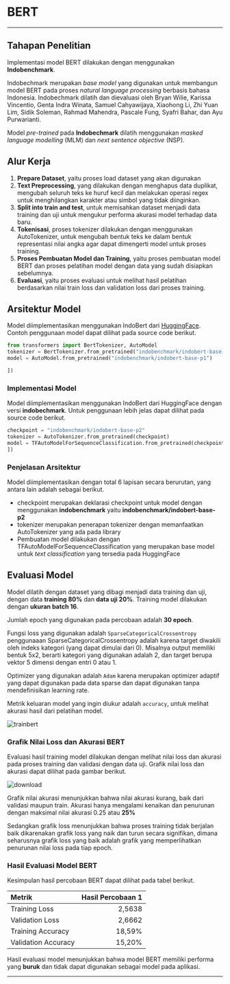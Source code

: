 # BERT
---
## **Tahapan Penelitian**

Implementasi model BERT dilakukan dengan menggunakan **Indobenchmark**. 

Indobechmark merupakan *base model* yang digunakan untuk membangun model BERT pada proses *natural language processing* berbasis bahasa Indonesia. Indobechmark dilatih dan dievaluasi oleh Bryan Wilie, Karissa Vincentio, Genta Indra Winata, Samuel Cahyawijaya, Xiaohong Li, Zhi Yuan Lim, Sidik Soleman, Rahmad Mahendra, Pascale Fung, Syafri Bahar, dan Ayu Purwarianti.

Model *pre-trained* pada **Indobechmark** dilatih menggunakan *masked language modelling* (MLM) dan *next sentence objective* (NSP).

## **Alur Kerja**

1. **Prepare Dataset**, yaitu proses load dataset yang akan digunakan
2. **Text Preprocessing**, yang dilakukan dengan menghapus data duplikat, mengubah seluruh teks ke huruf kecil dan melakukan operasi regex untuk menghilangkan karakter atau simbol yang tidak diinginkan.
2. **Split into train and test**, untuk memisahkan dataset menjadi data training dan uji untuk mengukur performa akurasi model terhadap data baru.
3. **Tokenisasi**, proses tokenizer dilakukan dengan menggunakan AutoTokenizer, untuk mengubah bentuk teks ke dalam bentuk representasi nilai angka agar dapat dimengerti model untuk proses training.
4. **Proses Pembuatan Model dan Training**, yaitu proses pembuatan model BERT dan proses pelatihan model dengan data yang sudah disiapkan sebelumnya.
5. **Evaluasi**, yaitu proses evaluasi untuk melihat hasil pelatihan berdasarkan nilai train loss dan validation loss dari proses training.

## **Arsitektur Model**

Model diimplementasikan menggunakan IndoBert dari [HuggingFace](https://huggingface.co/). Contoh penggunaan model dapat dilihat pada source code berikut.

```python
from transformers import BertTokenizer, AutoModel
tokenizer = BertTokenizer.from_pretrained("indobenchmark/indobert-base-p1")
model = AutoModel.from_pretrained("indobenchmark/indobert-base-p1")

])
```

### **Implementasi Model**

Model diimplementasikan menggunakan IndoBert dari HuggingFace dengan versi **indobechmark**. Untuk penggunaan lebih jelas dapat dilihat pada source code berikut.

```python
checkpoint = "indobenchmark/indobert-base-p2"
tokenizer = AutoTokenizer.from_pretrained(checkpoint)
model = TFAutoModelForSequenceClassification.from_pretrained(checkpoint, num_labels=num_labels)
])
```

### **Penjelasan Arsitektur**

Model diimplementasikan dengan total 6 lapisan secara berurutan, yang antara lain adalah sebagai berikut.

- checkpoint merupakan deklarasi checkpoint untuk model dengan menggunakan **indobenchmark** yaitu **indobenchmark/indobert-base-p2**
- tokenizer merupakan penerapan tokenizer dengan memanfaatkan AutoTokenizer yang ada pada library
- Pembuatan model dilakukan dengan TFAutoModelForSequenceClassification yang merupakan base model untuk *text classification* yang tersedia pada HuggingFace


## **Evaluasi Model**

Model dilatih dengan dataset yang dibagi menjadi data training dan uji, dengan data **training 80%** dan **data uji 20%**. Training model dilakukan dengan **ukuran batch 16**.

Jumlah epoch yang digunakan pada percobaan adalah **30 epoch**.

Fungsi loss yang digunakan adalah `SparseCategoricalCrossentropy` penggunaaan SparseCategoricalCrossentropy adalah karena target diwakili oleh indeks kategori (yang dapat dimulai dari 0). Misalnya output memiliki bentuk 5x2, berarti kategori yang digunakan adalah 2, dan target berupa vektor 5 dimensi dengan entri 0 atau 1.

Optimizer yang digunakan adalah `Adam` karena merupakan optimizer adaptif yang dapat digunakan pada data sparse dan dapat digunakan tanpa mendefinisikan learning rate.

Metrik keluaran model yang ingin diukur adalah `accuracy`, untuk melihat akurasi hasil dari pelatihan model.

![trainbert](https://user-images.githubusercontent.com/80409196/208689313-69798097-1937-4dd4-87f0-df097c270338.png)


### **Grafik Nilai Loss dan Akurasi BERT**

Evaluasi hasil training model dilakukan dengan melihat nilai loss dan akurasi pada proses training dan validasi dengan data uji. Grafik nilai loss dan akurasi dapat dilihat pada gambar berikut.

 ![download](https://user-images.githubusercontent.com/80409196/208687161-afc3c78f-379c-43fb-a8c9-901b76ac76c6.png)

 Grafik nilai akurasi menunjukkan bahwa nilai akurasi kurang, baik dari validasi maupun train. Akurasi hanya mengalami kenaikan dan penurunan dengan maksimal nilai akurasi 0.25 atau **25%**

 Sedangkan grafik loss menunjukkan bahwa proses training tidak berjalan baik dikarenakan grafik loss yang naik dan turun secara signifikan, dimana seharusnya grafik loss yang baik adalah grafik yang memperlihatkan penurunan nilai loss pada tiap epoch.

### **Hasil Evaluasi Model BERT**

Kesimpulan hasil percobaan BERT dapat dilihat pada tabel berikut.

| Metrik              | Hasil Percobaan 1 |
| :------------------ | ----------------: | 
| Training Loss       |            2,5638 | 
| Validation Loss     |            2,6662 |
| Training Accuracy   |            18,59% |
| Validation Accuracy |            15,20% |  

Hasil evaluasi model menunjukkan bahwa model BERT memiliki performa yang **buruk** dan tidak dapat digunakan sebagai model pada aplikasi.

---
